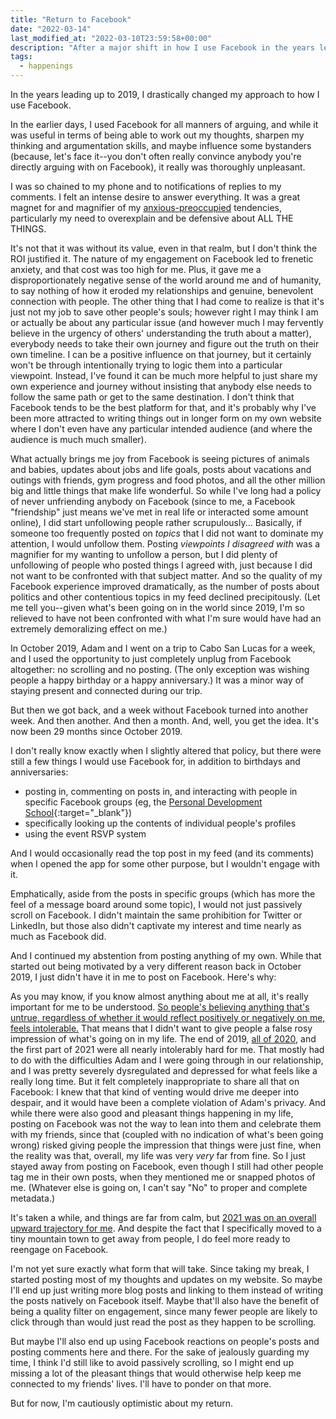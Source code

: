 ```yaml
---
title: "Return to Facebook"
date: "2022-03-14"
last_modified_at: "2022-03-10T23:59:58+00:00"
description: "After a major shift in how I use Facebook in the years leading up to 2019, I took an extended break. Now I'm back. Sort of."
tags:
  - happenings
---
```


In the years leading up to 2019, I drastically changed my approach to how I use Facebook.

In the earlier days, I used Facebook for all manners of arguing, and while it was useful in terms of being able to work out my thoughts, sharpen my thinking and argumentation skills, and maybe influence some bystanders (because, let's face it--you don't often really convince anybody you're directly arguing with on Facebook), it really was thoroughly unpleasant.

I was so chained to my phone and to notifications of replies to my comments. I felt an intense desire to answer everything. It was a great magnet for and magnifier of my [anxious-preoccupied](/personality-and-behavioral-profiles/#attachment-style) tendencies, particularly my need to overexplain and be defensive about ALL THE THINGS.

It's not that it was without its value, even in that realm, but I don't think the ROI justified it. The nature of my engagement on Facebook led to frenetic anxiety, and that cost was too high for me. Plus, it gave me a disproportionately negative sense of the world around me and of humanity, to say nothing of how it eroded my relationships and genuine, benevolent connection with people. The other thing that I had come to realize is that it's just not my job to save other people's souls; however right I may think I am or actually be about any particular issue (and however much I may fervently believe in the urgency of others' understanding the truth about a matter), everybody needs to take their own journey and figure out the truth on their own timeline. I can be a positive influence on that journey, but it certainly won't be through intentionally trying to logic them into a particular viewpoint. Instead, I've found it can be much more helpful to just share my own experience and journey without insisting that anybody else needs to follow the same path or get to the same destination. I don't think that Facebook tends to be the best platform for that, and it's probably why I've been more attracted to writing things out in longer form on my own website where I don't even have any particular intended audience (and where the audience is much much smaller).

What actually brings me joy from Facebook is seeing pictures of animals and babies, updates about jobs and life goals, posts about vacations and outings with friends, gym progress and food photos, and all the other million big and little things that make life wonderful. So while I've long had a policy of never unfriending anybody on Facebook (since to me, a Facebook "friendship" just means we've met in real life or interacted some amount online), I did start unfollowing people rather scrupulously... Basically, if someone too frequently posted on _topics_ that I did not want to dominate my attention, I would unfollow them. Posting _viewpoints I disagreed with_ was a magnifier for my wanting to unfollow a person, but I did plenty of unfollowing of people who posted things I agreed with, just because I did not want to be confronted with that subject matter. And so the quality of my Facebook experience improved dramatically, as the number of posts about politics and other contentious topics in my feed declined precipitously. (Let me tell you--given what's been going on in the world since 2019, I'm so relieved to have not been confronted with what I'm sure would have had an extremely demoralizing effect on me.)

In October 2019, Adam and I went on a trip to Cabo San Lucas for a week, and I used the opportunity to just completely unplug from Facebook altogether: no scrolling and no posting. (The only exception was wishing people a happy birthday or a happy anniversary.) It was a minor way of staying present and connected during our trip.

But then we got back, and a week without Facebook turned into another week. And then another. And then a month. And, well, you get the idea. It's now been 29 months since October 2019.

I don't really know exactly when I slightly altered that policy, but there were still a few things I would use Facebook for, in addition to birthdays and anniversaries:

* posting in, commenting on posts in, and interacting with people in specific Facebook groups (eg, the [Personal Development School](https://www.facebook.com/groups/461389461257253){:target="&lowbar;blank"})
* specifically looking up the contents of individual people's profiles
* using the event RSVP system

And I would occasionally read the top post in my feed (and its comments) when I opened the app for some other purpose, but I wouldn't engage with it.

Emphatically, aside from the posts in specific groups (which has more the feel of a message board around some topic), I would not just passively scroll on Facebook. I didn't maintain the same prohibition for Twitter or LinkedIn, but those also didn't captivate my interest and time nearly as much as Facebook did.

And I continued my abstention from posting anything of my own. While that started out being motivated by a very different reason back in October 2019, I just didn't have it in me to post on Facebook. Here's why:

As you may know, if you know almost anything about me at all, it's really important for me to be understood. [So people's believing anything that's untrue, regardless of whether it would reflect positively or negatively on me, feels intolerable.](/misunderstood/) That means that I didn't want to give people a false rosy impression of what's going on in my life. The end of 2019, [all of 2020](/blog/2021-01-01/2020-retrospective/), and the first part of 2021 were all nearly intolerably hard for me. That mostly had to do with the difficulties Adam and I were going through in our relationship, and I was pretty severely dysregulated and depressed for what feels like a really long time. But it felt completely inappropriate to share all that on Facebook: I knew that that kind of venting would drive me deeper into despair, and it would have been a complete violation of Adam's privacy. And while there were also good and pleasant things happening in my life, posting on Facebook was not the way to lean into them and celebrate them with my friends, since that (coupled with no indication of what's been going wrong) risked giving people the impression that things were just fine, when the reality was that, overall, my life was very _very_ far from fine. So I just stayed away from posting on Facebook, even though I still had other people tag me in their own posts, when they mentioned me or snapped photos of me. (Whatever else is going on, I can't say "No" to proper and complete metadata.)

It's taken a while, and things are far from calm, but [2021 was on an overall upward trajectory for me](/blog/2022-01-01/2021-retrospective/). And despite the fact that I specifically moved to a tiny mountain town to get away from people, I do feel more ready to reengage on Facebook.

I'm not yet sure exactly what form that will take. Since taking my break, I started posting most of my thoughts and updates on my website. So maybe I'll end up just writing more blog posts and linking to them instead of writing the posts natively on Facebook itself. Maybe that'll also have the benefit of being a quality filter on engagement, since many fewer people are likely to click through than would just read the post as they happen to be scrolling.

But maybe I'll also end up using Facebook reactions on people's posts and posting comments here and there. For the sake of jealously guarding my time, I think I'd still like to avoid passively scrolling, so I might end up missing a lot of the pleasant things that would otherwise help keep me connected to my friends' lives. I'll have to ponder on that more.

But for now, I'm cautiously optimistic about my return.
